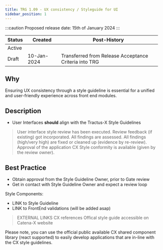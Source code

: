 ```yaml
---
title: TRG 1.09 - UX consistency / Styleguide for UI
sidebar_position: 1
---
```


:::caution
Proposed release date: 15th of January 2024
:::

| Status | Created     | Post-History                                          |
|--------|-------------|-------------------------------------------------------|
| Active | <add date>  |                                                       |
| Draft  | 10-Jan-2024 | Transferred from Release Acceptance Criteria into TRG |

## Why

Ensuring UX consistency through a style guideline is essential for a unified and user-friendly experience across front end modules.

## Description

- User Interfaces **should** align with the Tractus-X Style Guidelines

> User interface style review has been executed.
> Review feedback (if existing) got incorporated.
> All findings are assessed.
> All findings (high/very high) are fixed or cleaned up (evidence by re-review).
> Approval of the application CX Style conformity is available (given by the review owner).

## Best Practice

- Obtain approval from the Style Guideline Owner, prior to Gate review
- Get in contact with Style Guideline Owner and expect a review loop

Style Components:

- LINK to Style Guideline
- LINK to FrontEnd validations (will be added asap)

> EXTERNAL LINKS
> CX references
> Offical style guide accessible on Catena-X website

Please note, you can use the official public available CX shared component library (react supported) to easily develop applications that are in-line with the CX style guidelines.
